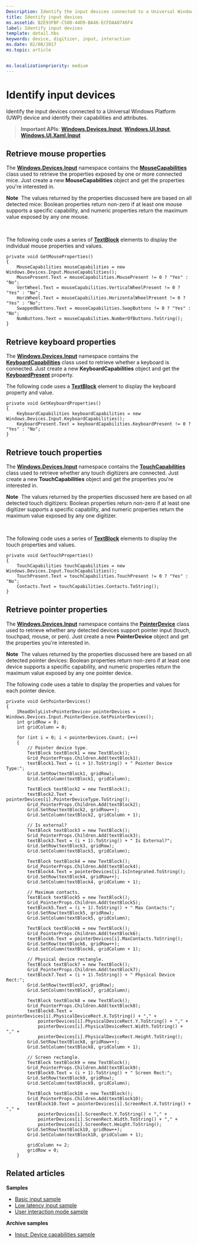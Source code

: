 ```yaml
---
Description: Identify the input devices connected to a Universal Windows Platform (UWP) device and identify their capabilities and attributes.
title: Identify input devices
ms.assetid: B2E93FBF-C508-44D9-BA46-ECFDAA8746F4
label: Identify input devices
template: detail.hbs
keywords: device, digitizer, input, interaction
ms.date: 02/08/2017
ms.topic: article


ms.localizationpriority: medium
---
```

# Identify input devices


Identify the input devices connected to a Universal Windows Platform (UWP) device and identify their capabilities and attributes.

> **Important APIs**: [**Windows.Devices.Input**](https://docs.microsoft.com/uwp/api/Windows.Devices.Input), [**Windows.UI.Input**](https://docs.microsoft.com/uwp/api/Windows.UI.Core), [**Windows.UI.Xaml.Input**](https://docs.microsoft.com/uwp/api/Windows.UI.Input)

## Retrieve mouse properties


The [**Windows.Devices.Input**](https://docs.microsoft.com/uwp/api/Windows.Devices.Input) namespace contains the [**MouseCapabilities**](https://docs.microsoft.com/uwp/api/Windows.Devices.Input.MouseCapabilities) class used to retrieve the properties exposed by one or more connected mice. Just create a new **MouseCapabilities** object and get the properties you're interested in.

**Note**  The values returned by the properties discussed here are based on all detected mice: Boolean properties return non-zero if at least one mouse supports a specific capability, and numeric properties return the maximum value exposed by any one mouse.

 

The following code uses a series of [**TextBlock**](https://docs.microsoft.com/uwp/api/Windows.UI.Xaml.Controls.TextBlock) elements to display the individual mouse properties and values.

```CSharp
private void GetMouseProperties()
{
    MouseCapabilities mouseCapabilities = new Windows.Devices.Input.MouseCapabilities();
    MousePresent.Text = mouseCapabilities.MousePresent != 0 ? "Yes" : "No";
    VertWheel.Text = mouseCapabilities.VerticalWheelPresent != 0 ? "Yes" : "No";
    HorzWheel.Text = mouseCapabilities.HorizontalWheelPresent != 0 ? "Yes" : "No";
    SwappedButtons.Text = mouseCapabilities.SwapButtons != 0 ? "Yes" : "No";
    NumButtons.Text = mouseCapabilities.NumberOfButtons.ToString();
}
```

## Retrieve keyboard properties


The [**Windows.Devices.Input**](https://docs.microsoft.com/uwp/api/Windows.Devices.Input) namespace contains the [**KeyboardCapabilities**](https://docs.microsoft.com/uwp/api/Windows.Devices.Input.KeyboardCapabilities) class used to retrieve whether a keyboard is connected. Just create a new **KeyboardCapabilities** object and get the [**KeyboardPresent**](https://docs.microsoft.com/uwp/api/windows.devices.input.keyboardcapabilities.keyboardpresent) property.

The following code uses a [**TextBlock**](https://docs.microsoft.com/uwp/api/Windows.UI.Xaml.Controls.TextBlock) element to display the keyboard property and value.

```CSharp
private void GetKeyboardProperties()
{
    KeyboardCapabilities keyboardCapabilities = new Windows.Devices.Input.KeyboardCapabilities();
    KeyboardPresent.Text = keyboardCapabilities.KeyboardPresent != 0 ? "Yes" : "No";
}
```

## Retrieve touch properties


The [**Windows.Devices.Input**](https://docs.microsoft.com/uwp/api/Windows.Devices.Input) namespace contains the [**TouchCapabilities**](https://docs.microsoft.com/uwp/api/Windows.Devices.Input.TouchCapabilities) class used to retrieve whether any touch digitizers are connected. Just create a new **TouchCapabilities** object and get the properties you're interested in.

**Note**  The values returned by the properties discussed here are based on all detected touch digitizers: Boolean properties return non-zero if at least one digitizer supports a specific capability, and numeric properties return the maximum value exposed by any one digitizer.

 

The following code uses a series of [**TextBlock**](https://docs.microsoft.com/uwp/api/Windows.UI.Xaml.Controls.TextBlock) elements to display the touch properties and values.

```CSharp
private void GetTouchProperties()
{
    TouchCapabilities touchCapabilities = new Windows.Devices.Input.TouchCapabilities();
    TouchPresent.Text = touchCapabilities.TouchPresent != 0 ? "Yes" : "No";
    Contacts.Text = touchCapabilities.Contacts.ToString();
}
```

## Retrieve pointer properties


The [**Windows.Devices.Input**](https://docs.microsoft.com/uwp/api/Windows.Devices.Input) namespace contains the [**PointerDevice**](https://docs.microsoft.com/uwp/api/Windows.Devices.Input.PointerDevice) class used to retrieve whether any detected devices support pointer input (touch, touchpad, mouse, or pen). Just create a new **PointerDevice** object and get the properties you're interested in.

**Note**  The values returned by the properties discussed here are based on all detected pointer devices: Boolean properties return non-zero if at least one device supports a specific capability, and numeric properties return the maximum value exposed by any one pointer device.

The following code uses a table to display the properties and values for each pointer device.

```CSharp
private void GetPointerDevices()
{
    IReadOnlyList<PointerDevice> pointerDevices = Windows.Devices.Input.PointerDevice.GetPointerDevices();
    int gridRow = 0;
    int gridColumn = 0;

    for (int i = 0; i < pointerDevices.Count; i++)
    {
        // Pointer device type.
        TextBlock textBlock1 = new TextBlock();
        Grid_PointerProps.Children.Add(textBlock1);
        textBlock1.Text = (i + 1).ToString() + " Pointer Device Type:";
        Grid.SetRow(textBlock1, gridRow);
        Grid.SetColumn(textBlock1, gridColumn);

        TextBlock textBlock2 = new TextBlock();
        textBlock2.Text = pointerDevices[i].PointerDeviceType.ToString();
        Grid_PointerProps.Children.Add(textBlock2);
        Grid.SetRow(textBlock2, gridRow++);
        Grid.SetColumn(textBlock2, gridColumn + 1);

        // Is external?
        TextBlock textBlock3 = new TextBlock();
        Grid_PointerProps.Children.Add(textBlock3);
        textBlock3.Text = (i + 1).ToString() + " Is External?";
        Grid.SetRow(textBlock3, gridRow);
        Grid.SetColumn(textBlock3, gridColumn);

        TextBlock textBlock4 = new TextBlock();
        Grid_PointerProps.Children.Add(textBlock4);
        textBlock4.Text = pointerDevices[i].IsIntegrated.ToString();
        Grid.SetRow(textBlock4, gridRow++);
        Grid.SetColumn(textBlock4, gridColumn + 1);

        // Maximum contacts.
        TextBlock textBlock5 = new TextBlock();
        Grid_PointerProps.Children.Add(textBlock5);
        textBlock5.Text = (i + 1).ToString() + " Max Contacts:";
        Grid.SetRow(textBlock5, gridRow);
        Grid.SetColumn(textBlock5, gridColumn);

        TextBlock textBlock6 = new TextBlock();
        Grid_PointerProps.Children.Add(textBlock6);
        textBlock6.Text = pointerDevices[i].MaxContacts.ToString();
        Grid.SetRow(textBlock6, gridRow++);
        Grid.SetColumn(textBlock6, gridColumn + 1);

        // Physical device rectangle.
        TextBlock textBlock7 = new TextBlock();
        Grid_PointerProps.Children.Add(textBlock7);
        textBlock7.Text = (i + 1).ToString() + " Physical Device Rect:";
        Grid.SetRow(textBlock7, gridRow);
        Grid.SetColumn(textBlock7, gridColumn);

        TextBlock textBlock8 = new TextBlock();
        Grid_PointerProps.Children.Add(textBlock8);
        textBlock8.Text = pointerDevices[i].PhysicalDeviceRect.X.ToString() + "," +
            pointerDevices[i].PhysicalDeviceRect.Y.ToString() + "," +
            pointerDevices[i].PhysicalDeviceRect.Width.ToString() + "," +
            pointerDevices[i].PhysicalDeviceRect.Height.ToString();
        Grid.SetRow(textBlock8, gridRow++);
        Grid.SetColumn(textBlock8, gridColumn + 1);

        // Screen rectangle.
        TextBlock textBlock9 = new TextBlock();
        Grid_PointerProps.Children.Add(textBlock9);
        textBlock9.Text = (i + 1).ToString() + " Screen Rect:";
        Grid.SetRow(textBlock9, gridRow);
        Grid.SetColumn(textBlock9, gridColumn);

        TextBlock textBlock10 = new TextBlock();
        Grid_PointerProps.Children.Add(textBlock10);
        textBlock10.Text = pointerDevices[i].ScreenRect.X.ToString() + "," +
            pointerDevices[i].ScreenRect.Y.ToString() + "," +
            pointerDevices[i].ScreenRect.Width.ToString() + "," +
            pointerDevices[i].ScreenRect.Height.ToString();
        Grid.SetRow(textBlock10, gridRow++);
        Grid.SetColumn(textBlock10, gridColumn + 1);

        gridColumn += 2;
        gridRow = 0;
    }
```

## Related articles


**Samples**
* [Basic input sample](https://github.com/Microsoft/Windows-universal-samples/tree/master/Samples/BasicInput)
* [Low latency input sample](https://github.com/Microsoft/Windows-universal-samples/tree/master/Samples/LowLatencyInput)
* [User interaction mode sample](https://github.com/Microsoft/Windows-universal-samples/tree/master/Samples/UserInteractionMode)

**Archive samples**
* [Input: Device capabilities sample](https://github.com/microsoftarchive/msdn-code-gallery-microsoft/tree/411c271e537727d737a53fa2cbe99eaecac00cc0/Official%20Windows%20Platform%20Sample/Windows%208%20app%20samples/%5BC%23%5D-Windows%208%20app%20samples/C%23/Windows%208%20app%20samples/Input%20Device%20capabilities%20sample%20(Windows%208))
 

 




